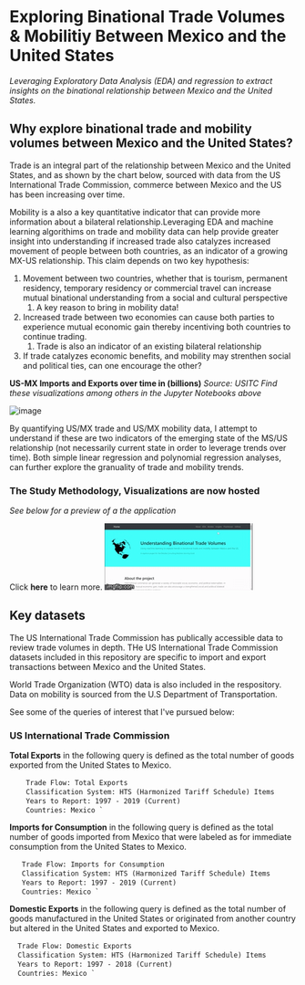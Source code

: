 # Exploring Binational Trade Volumes & Mobilitiy Between Mexico and the United States
*Leveraging Exploratory Data Analysis (EDA) and regression to extract insights on the binational relationship between Mexico and the United States.*

## Why explore binational trade and mobility volumes between Mexico and the United States?

Trade is an integral part of the relationship between Mexico and the United States, and as shown by the chart below, sourced with data from the US International Trade Commission, commerce between Mexico and the US has been increasing over time.

Mobility is a also a key quantitative indicator that can provide more information about a bilateral relationship.Leveraging EDA and machine learning algorithims on trade and mobility data can help provide greater insight into understanding if increased trade also catalyzes increased movement of people between both countries, as an indicator of a growing MX-US relationship. This claim depends on two key hypothesis:

1. Movement between two countries, whether that is tourism, permanent residency, temporary residency or commercial travel can increase mutual binational understanding from a social and cultural perspective 
    1. A key reason to bring in mobility data!
1. Increased trade between two economies can cause both parties to experience mutual economic gain thereby incentiving both countries to continue trading.
    1. Trade is also an indicator of an existing bilateral relationship
1. If trade catalyzes economic benefits, and mobility may strenthen social and political ties, can one encourage the other?

**US-MX Imports and Exports over time in (billions)**
*Source: USITC*
*Find these visualizations among others in the Jupyter Notebooks above*

![image](https://user-images.githubusercontent.com/48306129/77597843-53ade100-6ebd-11ea-8e6b-b54ecbf8dd2b.png)


By quantifying US/MX trade and US/MX mobility data, I attempt to understand if these are two indicators of the emerging state of the MS/US relationship (not necessarily current state in order to leverage trends over time). Both simple linear regression and polynomial regression analyses, can further explore the granuality of trade and mobility trends. 

 ### The Study Methodology, Visualizations are now hosted
 _See below for a preview of a the application_

 Click **here** to learn more.
 ![](./assets/gif.gif)

## Key datasets
The US International Trade Commission has publically accessible data to review trade volumes in depth. THe US International Trade Commission datasets included in this repository are specific to import and export transactions between Mexico and the United States. 

World Trade Organization (WTO) data is also included in the respository. Data on mobility is sourced from the U.S Department of Transportation. 

See some of the queries of interest that I've pursued below:

### US International Trade Commission

**Total Exports** in the following query is defined as the total number of goods exported from the United States to Mexico.  
```
    Trade Flow: Total Exports
    Classification System: HTS (Harmonized Tariff Schedule) Items
    Years to Report: 1997 - 2019 (Current)
    Countries: Mexico `
 ```

 
**Imports for Consumption** in the following query is defined as the total number of goods imported from Mexico that were labeled as for immediate consumption from the United States to Mexico.
 
 ```
    Trade Flow: Imports for Consumption
    Classification System: HTS (Harmonized Tariff Schedule) Items
    Years to Report: 1997 - 2019 (Current)
    Countries: Mexico `
 ```
  
**Domestic Exports** in the following query is defined as the total number of goods manufactured in the United States or originated from another country but altered in the United States and exported to  Mexico.
 
  ```
    Trade Flow: Domestic Exports
    Classification System: HTS (Harmonized Tariff Schedule) Items
    Years to Report: 1997 - 2018 (Current)
    Countries: Mexico `
 ```
